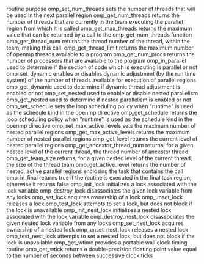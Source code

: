 routine	purpose
omp_set_num_threads	sets the number of threads that will be used in the next parallel region
omp_get_num_threads	returns the number of threads that are currently in the team executing the parallel region from which it is called
omp_get_max_threads	returns the maximum value that can be returned by a call to the omp_get_num_threads function
omp_get_thread_num	returns the thread number of the thread, within the team, making this call.
omp_get_thread_limit	returns the maximum number of openmp threads available to a program
omp_get_num_procs	returns the number of processors that are available to the program
omp_in_parallel		used to determine if the section of code which is executing is parallel or not
omp_set_dynamic		enables or disables dynamic adjustment (by the run time system) of the number of threads available for execution of parallel regions
omp_get_dynamic		used to determine if dynamic thread adjustment is enabled or not
omp_set_nested		used to enable or disable nested parallelism
omp_get_nested		used to determine if nested parallelism is enabled or not
omp_set_schedule	sets the loop scheduling policy when "runtime" is used as the schedule kind in the openmp directive
omp_get_schedule	returns the loop scheduling policy when "runtime" is used as the schedule kind in the openmp directive
omp_set_max_active_levels	sets the maximum number of nested parallel regions
omp_get_max_active_levels	returns the maximum number of nested parallel regions
omp_get_level			returns the current level of nested parallel regions
omp_get_ancestor_thread_num	returns, for a given nested level of the current thread, the thread number of ancestor thread
omp_get_team_size		returns, for a given nested level of the current thread, the size of the thread team
omp_get_active_level		returns the number of nested, active parallel regions enclosing the task that contains the call
omp_in_final			returns true if the routine is executed in the final task region; otherwise it returns false
omp_init_lock			initializes a lock associated with the lock variable
omp_destroy_lock		disassociates the given lock variable from any locks
omp_set_lock			acquires ownership of a lock
omp_unset_lock			releases a lock
omp_test_lock			attempts to set a lock, but does not block if the lock is unavailable
omp_init_nest_lock		initializes a nested lock associated with the lock variable
omp_destroy_nest_lock		disassociates the given nested lock variable from any locks
omp_set_nest_lock		acquires ownership of a nested lock
omp_unset_nest_lock		releases a nested lock
omp_test_nest_lock		attempts to set a nested lock, but does not block if the lock is unavailable
omp_get_wtime			provides a portable wall clock timing routine
omp_get_wtick			returns a double-precision floating point value equal to the number of seconds between successive clock ticks
